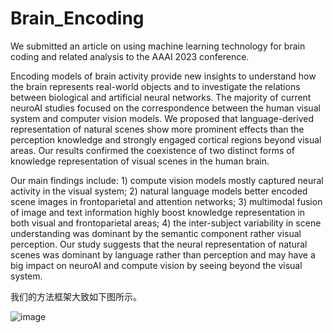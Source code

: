 # Brain_Encoding

We submitted an article on using machine learning technology for brain coding and related analysis to the AAAI 2023 conference.

Encoding models of brain activity provide new insights to understand how the brain represents real-world objects and to investigate the relations between biological and artificial neural networks. The majority of current neuroAI studies focused on the correspondence between the human visual system and computer vision models. We proposed that language-derived representation of natural scenes show more prominent effects than the perception knowledge and strongly engaged cortical regions beyond visual areas. Our results confirmed the coexistence of two distinct forms of knowledge representation of visual scenes in the human brain. 

Our main findings include: 1) compute vision models mostly captured neural activity in the visual system; 2) natural language models better encoded scene images in frontoparietal and attention networks; 3) multimodal fusion of image and text information highly boost knowledge representation in both visual and frontoparietal areas; 4) the inter-subject variability in scene understanding was dominant by the semantic component rather visual perception. Our study suggests that the neural representation of natural scenes was dominant by language rather than perception and may have a big impact on neuroAI and compute vision by seeing beyond the visual system.

我们的方法框架大致如下图所示。

![image](https://github.com/yzhlxg812/Brain_Encoding/assets/42958127/689ffb8c-b5bb-4ce4-8628-190345a6d6a9)

